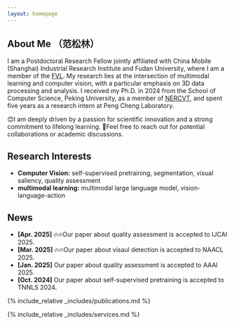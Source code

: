 ```yaml
---
layout: homepage
---
```


## About Me （范松林）

I am a Postdoctoral Research Fellow jointly affiliated with China Mobile (Shanghai) Industrial Research Institute and Fudan University, where I am a member of the [FVL](https://fvl.fudan.edu.cn/main.htm). My research lies at the intersection of multimodal learning and computer vision, with a particular emphasis on 3D data processing and analysis. I received my Ph.D. in 2024 from the School of Computer Science, Peking University, as a member of [NERCVT](https://idm.pku.edu.cn/), and spent five years as a research intern at Peng Cheng Laboratory.

😊I am deeply driven by a passion for scientific innovation and a strong commitment to lifelong learning. 🤝Feel free to reach out for potential collaborations or academic discussions.

## Research Interests

- **Computer Vision:** self-supervised pretraining, segmentation, visual saliency, quality assessment
- **multimodal learning:** multimodal large language model, vision-language-action

## News
- **[Apr. 2025]** 🔥🔥Our paper about quality assessment is accepted to IJCAI 2025.
- **[Mar. 2025]** 🔥🔥Our paper about visaul detection is accepted to NAACL 2025.
- **[Jan. 2025]** Our paper about quality assessment is accepted to AAAI 2025.
- **[Oct. 2024]** Our paper about self-supervised pretraining is accepted to TNNLS 2024.

{% include_relative _includes/publications.md %}

{% include_relative _includes/services.md %}
